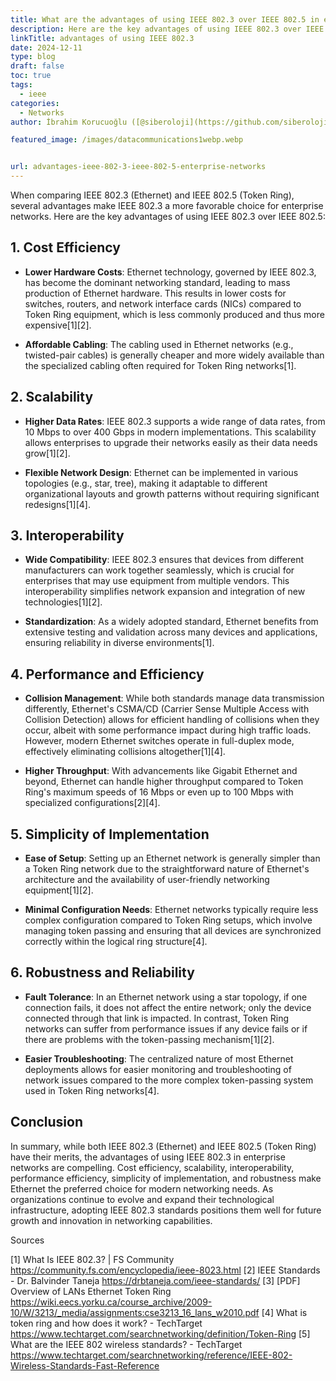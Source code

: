 ```yaml
---
title: What are the advantages of using IEEE 802.3 over IEEE 802.5 in enterprise networks
description: Here are the key advantages of using IEEE 802.3 over IEEE 802.5
linkTitle: advantages of using IEEE 802.3
date: 2024-12-11
type: blog
draft: false
toc: true
tags:
  - ieee
categories:
  - Networks
author: İbrahim Korucuoğlu ([@siberoloji](https://github.com/siberoloji))

featured_image: /images/datacommunications1webp.webp


url: advantages-ieee-802-3-ieee-802-5-enterprise-networks
---
```

When comparing IEEE 802.3 (Ethernet) and IEEE 802.5 (Token Ring), several advantages make IEEE 802.3 a more favorable choice for enterprise networks. Here are the key advantages of using IEEE 802.3 over IEEE 802.5:

## 1. **Cost Efficiency**

- **Lower Hardware Costs**: Ethernet technology, governed by IEEE 802.3, has become the dominant networking standard, leading to mass production of Ethernet hardware. This results in lower costs for switches, routers, and network interface cards (NICs) compared to Token Ring equipment, which is less commonly produced and thus more expensive[1][2].
  
- **Affordable Cabling**: The cabling used in Ethernet networks (e.g., twisted-pair cables) is generally cheaper and more widely available than the specialized cabling often required for Token Ring networks[1].

## 2. **Scalability**

- **Higher Data Rates**: IEEE 802.3 supports a wide range of data rates, from 10 Mbps to over 400 Gbps in modern implementations. This scalability allows enterprises to upgrade their networks easily as their data needs grow[1][2].

- **Flexible Network Design**: Ethernet can be implemented in various topologies (e.g., star, tree), making it adaptable to different organizational layouts and growth patterns without requiring significant redesigns[1][4].

## 3. **Interoperability**

- **Wide Compatibility**: IEEE 802.3 ensures that devices from different manufacturers can work together seamlessly, which is crucial for enterprises that may use equipment from multiple vendors. This interoperability simplifies network expansion and integration of new technologies[1][2].

- **Standardization**: As a widely adopted standard, Ethernet benefits from extensive testing and validation across many devices and applications, ensuring reliability in diverse environments[1].

## 4. **Performance and Efficiency**

- **Collision Management**: While both standards manage data transmission differently, Ethernet's CSMA/CD (Carrier Sense Multiple Access with Collision Detection) allows for efficient handling of collisions when they occur, albeit with some performance impact during high traffic loads. However, modern Ethernet switches operate in full-duplex mode, effectively eliminating collisions altogether[1][4].

- **Higher Throughput**: With advancements like Gigabit Ethernet and beyond, Ethernet can handle higher throughput compared to Token Ring's maximum speeds of 16 Mbps or even up to 100 Mbps with specialized configurations[2][4].

## 5. **Simplicity of Implementation**

- **Ease of Setup**: Setting up an Ethernet network is generally simpler than a Token Ring network due to the straightforward nature of Ethernet's architecture and the availability of user-friendly networking equipment[1][2].

- **Minimal Configuration Needs**: Ethernet networks typically require less complex configuration compared to Token Ring setups, which involve managing token passing and ensuring that all devices are synchronized correctly within the logical ring structure[4].

## 6. **Robustness and Reliability**

- **Fault Tolerance**: In an Ethernet network using a star topology, if one connection fails, it does not affect the entire network; only the device connected through that link is impacted. In contrast, Token Ring networks can suffer from performance issues if any device fails or if there are problems with the token-passing mechanism[1][2].

- **Easier Troubleshooting**: The centralized nature of most Ethernet deployments allows for easier monitoring and troubleshooting of network issues compared to the more complex token-passing system used in Token Ring networks[4].

## Conclusion

In summary, while both IEEE 802.3 (Ethernet) and IEEE 802.5 (Token Ring) have their merits, the advantages of using IEEE 802.3 in enterprise networks are compelling. Cost efficiency, scalability, interoperability, performance efficiency, simplicity of implementation, and robustness make Ethernet the preferred choice for modern networking needs. As organizations continue to evolve and expand their technological infrastructure, adopting IEEE 802.3 standards positions them well for future growth and innovation in networking capabilities.

Sources

[1] What Is IEEE 802.3? | FS Community <https://community.fs.com/encyclopedia/ieee-8023.html>
[2] IEEE Standards - Dr. Balvinder Taneja <https://drbtaneja.com/ieee-standards/>
[3] [PDF] Overview of LANs Ethernet Token Ring <https://wiki.eecs.yorku.ca/course_archive/2009-10/W/3213/_media/assignments:cse3213_16_lans_w2010.pdf>
[4] What is token ring and how does it work? - TechTarget <https://www.techtarget.com/searchnetworking/definition/Token-Ring>
[5] What are the IEEE 802 wireless standards? - TechTarget <https://www.techtarget.com/searchnetworking/reference/IEEE-802-Wireless-Standards-Fast-Reference>
